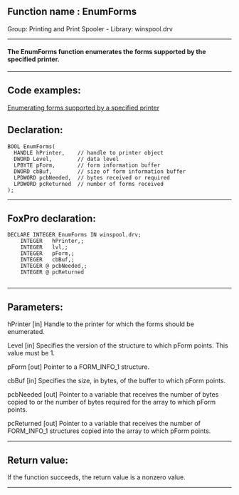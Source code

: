 
## Function name : EnumForms
Group: Printing and Print Spooler - Library: winspool.drv    
***  


#### The EnumForms function enumerates the forms supported by the specified printer.
***  


## Code examples:
[Enumerating forms supported by a specified printer](../../samples/sample_390.md)  

## Declaration:
```foxpro  
BOOL EnumForms(
  HANDLE hPrinter,    // handle to printer object
  DWORD Level,        // data level
  LPBYTE pForm,       // form information buffer
  DWORD cbBuf,        // size of form information buffer
  LPDWORD pcbNeeded,  // bytes received or required
  LPDWORD pcReturned  // number of forms received
);  
```  
***  


## FoxPro declaration:
```foxpro  
DECLARE INTEGER EnumForms IN winspool.drv;
	INTEGER   hPrinter,;
	INTEGER   lvl,;
	INTEGER   pForm,;
	INTEGER   cbBuf,;
	INTEGER @ pcbNeeded,;
	INTEGER @ pcReturned
  
```  
***  


## Parameters:
hPrinter 
[in] Handle to the printer for which the forms should be enumerated.

Level 
[in] Specifies the version of the structure to which pForm points. This value must be 1. 

pForm 
[out] Pointer to a FORM_INFO_1 structure. 

cbBuf 
[in] Specifies the size, in bytes, of the buffer to which pForm points. 

pcbNeeded 
[out] Pointer to a variable that receives the number of bytes copied to or the number of bytes required for the array to which pForm points.

pcReturned 
[out] Pointer to a variable that receives the number of FORM_INFO_1 structures copied into the array to which pForm points.   
***  


## Return value:
If the function succeeds, the return value is a nonzero value.  
***  

